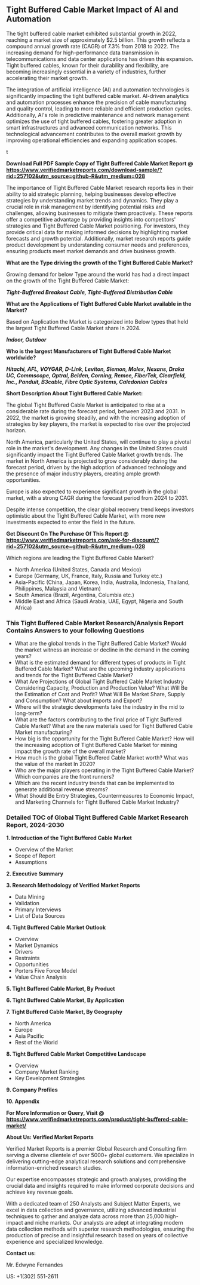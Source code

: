 <h2>Tight Buffered Cable Market Impact of AI and Automation</h2><p>The tight buffered cable market exhibited substantial growth in 2022, reaching a market size of approximately $2.5 billion. This growth reflects a compound annual growth rate (CAGR) of 7.3% from 2018 to 2022. The increasing demand for high-performance data transmission in telecommunications and data center applications has driven this expansion. Tight buffered cables, known for their durability and flexibility, are becoming increasingly essential in a variety of industries, further accelerating their market growth.</p><p>The integration of artificial intelligence (AI) and automation technologies is significantly impacting the tight buffered cable market. AI-driven analytics and automation processes enhance the precision of cable manufacturing and quality control, leading to more reliable and efficient production cycles. Additionally, AI's role in predictive maintenance and network management optimizes the use of tight buffered cables, fostering greater adoption in smart infrastructures and advanced communication networks. This technological advancement contributes to the overall market growth by improving operational efficiencies and expanding application scopes.</p>t</p><p id="" class=""><strong>Download Full PDF Sample Copy of Tight Buffered Cable Market Report @ <a href="https://www.verifiedmarketreports.com/download-sample/?rid=257102&utm_source=github-R&utm_medium=028" target="_blank">https://www.verifiedmarketreports.com/download-sample/?rid=257102&utm_source=github-R&utm_medium=028</a></strong></p><p>The importance of&nbsp;Tight Buffered Cable Market research reports lies in their ability to aid strategic planning, helping businesses develop effective strategies by understanding market trends and dynamics. They play a crucial role in risk management by identifying potential risks and challenges, allowing businesses to mitigate them proactively. These reports offer a competitive advantage by providing insights into competitors' strategies and Tight Buffered Cable Market positioning. For investors, they provide critical data for making informed decisions by highlighting market forecasts and growth potential. Additionally, market research reports guide product development by understanding consumer needs and preferences, ensuring products meet market demands and drive business growth.</p><p><strong>What are the&nbsp;Type driving the growth of the Tight Buffered Cable Market?</strong></p><p id="" class="">Growing demand for below Type around the world has had a direct impact on the growth of the Tight Buffered Cable Market:</p><em><strong>Tight-Buffered Breakout Cable, Tight-Buffered Distribution Cable</strong></em></p><strong>What are the&nbsp;Applications&nbsp;of Tight Buffered Cable Market available in the Market?</strong></p><p id="" class="">Based on Application the Market is categorized into Below types that held the largest Tight Buffered Cable Market share In 2024.</p><em><strong>Indoor, Outdoor</strong></em></p><strong>Who is the largest Manufacturers of Tight Buffered Cable Market worldwide?</strong></p><p><em><strong>Hitachi, AFL, VOYGAR, D-Link, Leviton, Siemon, Molex, Nexans, Draka UC, Commscope, Optral, Belden, Corning, Remee, FiberTek, Clearfield, Inc., Panduit, B3cable, Fibre Optic Systems, Caledonian Cables</strong></em></p><p id="" class=""><strong>Short Description About Tight Buffered Cable Market:</strong></p><p>The global Tight Buffered Cable Market is anticipated to rise at a considerable rate during the forecast period, between 2023 and 2031. In 2022, the market is growing steadily, and with the increasing adoption of strategies by key players, the market is expected to rise over the projected horizon.</p><p>North America, particularly the United States, will continue to play a pivotal role in the market's development. Any changes in the United States could significantly impact the Tight Buffered Cable Market growth trends. The market in North America is projected to grow considerably during the forecast period, driven by the high adoption of advanced technology and the presence of major industry players, creating ample growth opportunities.</p><p>Europe is also expected to experience significant growth in the global market, with a strong CAGR during the forecast period from 2024 to 2031.</p><p>Despite intense competition, the clear global recovery trend keeps investors optimistic about the Tight Buffered Cable Market, with more new investments expected to enter the field in the future.</p><p id="" class=""><strong>Get Discount On The Purchase Of This Report @ <a href="https://www.verifiedmarketreports.com/ask-for-discount/?rid=257102&utm_source=github-R&utm_medium=028" target="_blank">https://www.verifiedmarketreports.com/ask-for-discount/?rid=257102&utm_source=github-R&utm_medium=028</a></strong></p>Which regions are leading the Tight Buffered Cable Market?</p><ul><li>North America (United States, Canada and Mexico)</li><li>Europe (Germany, UK, France, Italy, Russia and Turkey etc.)</li><li>Asia-Pacific (China, Japan, Korea, India, Australia, Indonesia, Thailand, Philippines, Malaysia and Vietnam)</li><li>South America (Brazil, Argentina, Columbia etc.)</li><li>Middle East and Africa (Saudi Arabia, UAE, Egypt, Nigeria and South Africa)</li></ul><h3 id="" class="">This Tight Buffered Cable Market Research/Analysis Report Contains Answers to your following Questions</h3><ul><li>What are the global trends in the Tight Buffered Cable Market? Would the market witness an increase or decline in the demand in the coming years?</li><li>What is the estimated demand for different types of products in Tight Buffered Cable Market? What are the upcoming industry applications and trends for the Tight Buffered Cable Market?</li><li>What Are Projections of Global Tight Buffered Cable Market Industry Considering Capacity, Production and Production Value? What Will Be the Estimation of Cost and Profit? What Will Be Market Share, Supply and Consumption? What about imports and Export?</li><li>Where will the strategic developments take the industry in the mid to long-term?</li><li>What are the factors contributing to the final price of Tight Buffered Cable Market? What are the raw materials used for Tight Buffered Cable Market manufacturing?</li><li>How big is the opportunity for the Tight Buffered Cable Market? How will the increasing adoption of Tight Buffered Cable Market for mining impact the growth rate of the overall market?</li><li>How much is the global Tight Buffered Cable Market worth? What was the value of the market In 2020?</li><li>Who are the major players operating in the Tight Buffered Cable Market? Which companies are the front runners?</li><li>Which are the recent industry trends that can be implemented to generate additional revenue streams?</li><li>What Should Be Entry Strategies, Countermeasures to Economic Impact, and Marketing Channels for Tight Buffered Cable Market Industry?</li></ul><h3 id="" class="">Detailed TOC of Global Tight Buffered Cable Market Research Report, 2024-2030</h3><p id="" class=""><strong>1. Introduction of the Tight Buffered Cable Market</strong></p><ul><li>Overview of the Market</li><li>Scope of Report</li><li>Assumptions</li></ul><p id="" class=""><strong>2. Executive Summary</strong></p><p id="" class=""><strong>3. Research Methodology of Verified Market Reports</strong></p><ul><li>Data Mining</li><li>Validation</li><li>Primary Interviews</li><li>List of Data Sources</li></ul><p id="" class=""><strong>4. Tight Buffered Cable Market Outlook</strong></p><ul><li>Overview</li><li>Market Dynamics</li><li>Drivers</li><li>Restraints</li><li>Opportunities</li><li>Porters Five Force Model</li><li>Value Chain Analysis</li></ul><p id="" class=""><strong>5. Tight Buffered Cable Market, By Product</strong></p><p id="" class=""><strong>6. Tight Buffered Cable Market, By Application</strong></p><p id="" class=""><strong>7. Tight Buffered Cable Market, By Geography</strong></p><ul><li>North America</li><li>Europe</li><li>Asia Pacific</li><li>Rest of the World</li></ul><p id="" class=""><strong>8. Tight Buffered Cable Market Competitive Landscape</strong></p><ul><li>Overview</li><li>Company Market Ranking</li><li>Key Development Strategies</li></ul><p id="" class=""><strong>9. Company Profiles</strong></p><p id="" class=""><strong>10. Appendix</strong></p><p id="" class=""><strong>For More Information or Query, Visit @ <a href="https://www.verifiedmarketreports.com/product/tight-buffered-cable-market/" target="_blank">https://www.verifiedmarketreports.com/product/tight-buffered-cable-market/</a></strong></p><p id="" class=""><strong>About Us: Verified Market Reports</strong></p><p id="" class="">Verified Market Reports is a premier Global Research and Consulting firm serving a diverse clientele of over 5000+ global customers. We specialize in delivering cutting-edge analytical research solutions and comprehensive information-enriched research studies.</p><p id="" class="">Our expertise encompasses strategic and growth analyses, providing the crucial data and insights required to make informed corporate decisions and achieve key revenue goals.</p><p id="" class="">With a dedicated team of 250 Analysts and Subject Matter Experts, we excel in data collection and governance, utilizing advanced industrial techniques to gather and analyze data across more than 25,000 high-impact and niche markets. Our analysts are adept at integrating modern data collection methods with superior research methodologies, ensuring the production of precise and insightful research based on years of collective experience and specialized knowledge.</p><p id="" class=""><strong>Contact us:</strong></p><p id="" class="">Mr. Edwyne Fernandes</p><p id="" class="">US: +1(302) 551-2611</p>